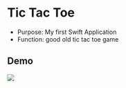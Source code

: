 # **Tic Tac Toe**
* Purpose: My first Swift Application
* Function: good old tic tac toe game
## **Demo**
![](https://media.giphy.com/media/xT0xevNDJ54ngBw0F2/giphy.gif)
